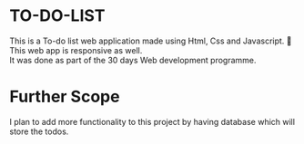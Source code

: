# TO-DO-LIST

This is a To-do list web application made using Html, Css and Javascript. 📃 <br>
This web app is responsive as well. <br>
It was done as part of the 30 days Web development programme.

# Further Scope
I plan to add more functionality to this project by having database which will store the todos.
